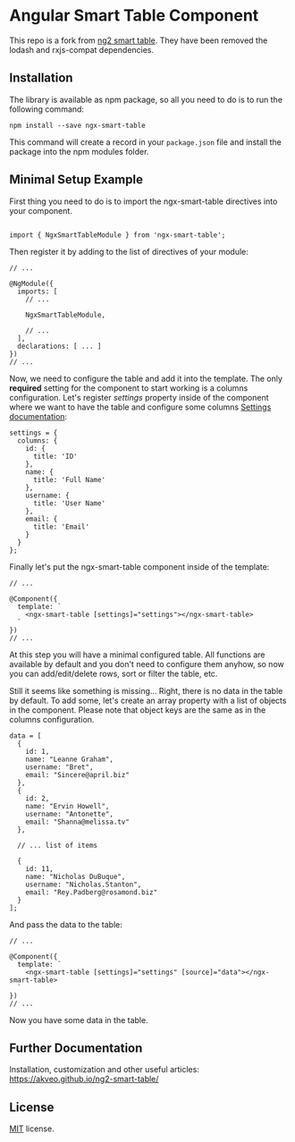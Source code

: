 # Angular Smart Table Component

This repo is a fork from [ng2 smart table](https://github.com/akveo/ng2-smart-table).
They have been removed the lodash and rxjs-compat dependencies.

## Installation

The library is available as npm package, so all you need to do is to run the following command:

```
npm install --save ngx-smart-table
```

This command will create a record in your `package.json` file and install the package into the npm modules folder.

## Minimal Setup Example

First thing you need to do is to import the ngx-smart-table directives into your component.

```

import { NgxSmartTableModule } from 'ngx-smart-table';

```

Then register it by adding to the list of directives of your module:

```
// ...

@NgModule({
  imports: [
    // ...

    NgxSmartTableModule,

    // ...
  ],
  declarations: [ ... ]
})
// ...
```

Now, we need to configure the table and add it into the template. The only <strong>required</strong> setting for the component to start working is a columns configuration.
Let's register <i>settings</i> property inside of the component where we want to have the table and configure some columns [Settings documentation](https://akveo.github.io/ng2-smart-table/#/documentation):

```
settings = {
  columns: {
    id: {
      title: 'ID'
    },
    name: {
      title: 'Full Name'
    },
    username: {
      title: 'User Name'
    },
    email: {
      title: 'Email'
    }
  }
};
```

Finally let's put the ngx-smart-table component inside of the template:

```
// ...

@Component({
  template: `
    <ngx-smart-table [settings]="settings"></ngx-smart-table>
  `
})
// ...
```
At this step you will have a minimal configured table. All functions are available by default and you don't need to configure them anyhow, so now you can add/edit/delete rows, sort or filter the table, etc.

Still it seems like something is missing... Right, there is no data in the table by default. To add some, let's create an array property with a list of objects in the component. Please note that object keys are the same as in the columns configuration.

```
data = [
  {
    id: 1,
    name: "Leanne Graham",
    username: "Bret",
    email: "Sincere@april.biz"
  },
  {
    id: 2,
    name: "Ervin Howell",
    username: "Antonette",
    email: "Shanna@melissa.tv"
  },

  // ... list of items

  {
    id: 11,
    name: "Nicholas DuBuque",
    username: "Nicholas.Stanton",
    email: "Rey.Padberg@rosamond.biz"
  }
];
```

And pass the data to the table:

```
// ...

@Component({
  template: `
    <ngx-smart-table [settings]="settings" [source]="data"></ngx-smart-table>
  `
})
// ...
```

Now you have some data in the table.

## Further Documentation
Installation, customization and other useful articles: https://akveo.github.io/ng2-smart-table/

## License
[MIT](LICENSE.txt) license.
